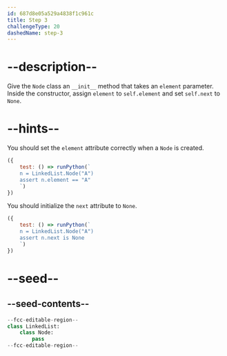 ```yaml
---
id: 687d8e05a529a4838f1c961c
title: Step 3
challengeType: 20
dashedName: step-3
---
```


# --description--

Give the `Node` class an `__init__` method that takes an `element` parameter. Inside the constructor, assign `element` to `self.element` and set `self.next` to `None`.

# --hints--

You should set the `element` attribute correctly when a `Node` is created.

```js
({ 
    test: () => runPython(`
    n = LinkedList.Node("A") 
    assert n.element == "A"
    `) 
})
```

You should initialize the `next` attribute to `None`.

```js
({ 
    test: () => runPython(`
    n = LinkedList.Node("A") 
    assert n.next is None
    `) 
})
```

# --seed--

## --seed-contents--

```py
--fcc-editable-region--
class LinkedList:
    class Node:
        pass
--fcc-editable-region--
```
